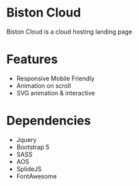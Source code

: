 # Biston Cloud
Biston Cloud is a cloud hosting landing page

# Features
* Responsive Mobile Friendly
* Animation on scroll
* SVG animation & interactive

# Dependencies
* Jquery
* Bootstrap 5
* SASS
* AOS
* SplideJS
* FontAwesome
